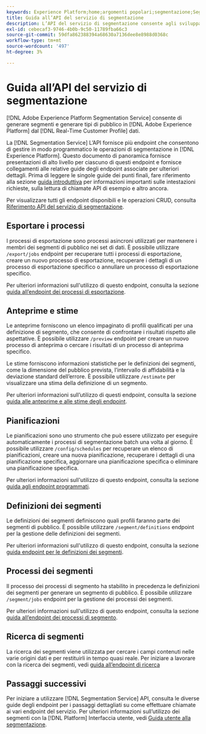 ```yaml
---
keywords: Experience Platform;home;argomenti popolari;segmentazione;Segmentazione;Servizio di segmentazione;API;api;
title: Guida all’API del servizio di segmentazione
description: L’API del servizio di segmentazione consente agli sviluppatori di gestire in modo programmatico le operazioni di segmentazione in Adobe Experience Platform. Segui questa guida per scoprire come eseguire operazioni chiave utilizzando l’API.
exl-id: cebecaf3-9746-4b0b-9c50-11789fba66c3
source-git-commit: 59dfa862388394a68630a7136dee8e8988d0368c
workflow-type: tm+mt
source-wordcount: '497'
ht-degree: 3%

---
```


# Guida all’API del servizio di segmentazione

[!DNL Adobe Experience Platform Segmentation Service] consente di generare segmenti e generare tipi di pubblico in [!DNL Adobe Experience Platform] dal [!DNL Real-Time Customer Profile] dati.

La [!DNL Segmentation Service] L’API fornisce più endpoint che consentono di gestire in modo programmatico le operazioni di segmentazione in [!DNL Experience Platform]. Questo documento di panoramica fornisce presentazioni di alto livello per ciascuno di questi endpoint e fornisce collegamenti alle relative guide degli endpoint associate per ulteriori dettagli. Prima di leggere le singole guide dei punti finali, fare riferimento alla sezione [guida introduttiva](./getting-started.md) per informazioni importanti sulle intestazioni richieste, sulla lettura di chiamate API di esempio e altro ancora.

Per visualizzare tutti gli endpoint disponibili e le operazioni CRUD, consulta [Riferimento API del servizio di segmentazione](https://www.adobe.io/experience-platform-apis/references/segmentation/).

<!-- ## Audiences

Audiences are a collection of people who share similar behaviors and/or characteristics. These can be generated either by using Platform or from external sources. You can use the `/audiences` endpoint to retrieve all audiences, create a new audience, retrieve details of a specific audience, update a specific audience, or delete a specific audience.

For more information on using this endpoint, please read the [audiences endpoint guide](./audiences.md). -->

## Esportare i processi

I processi di esportazione sono processi asincroni utilizzati per mantenere i membri dei segmenti di pubblico nei set di dati. È possibile utilizzare `/export/jobs` endpoint per recuperare tutti i processi di esportazione, creare un nuovo processo di esportazione, recuperare i dettagli di un processo di esportazione specifico o annullare un processo di esportazione specifico.

Per ulteriori informazioni sull&#39;utilizzo di questo endpoint, consulta la sezione [guida all’endpoint dei processi di esportazione](./export-jobs.md).

## Anteprime e stime

Le anteprime forniscono un elenco impaginato di profili qualificati per una definizione di segmento, che consente di confrontare i risultati rispetto alle aspettative. È possibile utilizzare `/preview` endpoint per creare un nuovo processo di anteprima o cercare i risultati di un processo di anteprima specifico.

Le stime forniscono informazioni statistiche per le definizioni dei segmenti, come la dimensione del pubblico prevista, l’intervallo di affidabilità e la deviazione standard dell’errore. È possibile utilizzare `/estimate` per visualizzare una stima della definizione di un segmento.

Per ulteriori informazioni sull’utilizzo di questi endpoint, consulta la sezione [guida alle anteprime e alle stime degli endpoint](./previews-and-estimates.md).

## Pianificazioni

Le pianificazioni sono uno strumento che può essere utilizzato per eseguire automaticamente i processi di segmentazione batch una volta al giorno. È possibile utilizzare `/config/schedules` per recuperare un elenco di pianificazioni, creare una nuova pianificazione, recuperare i dettagli di una pianificazione specifica, aggiornare una pianificazione specifica o eliminare una pianificazione specifica.

Per ulteriori informazioni sull&#39;utilizzo di questo endpoint, consulta la sezione [guida agli endpoint programmati](./schedules.md).

## Definizioni dei segmenti

Le definizioni dei segmenti definiscono quali profili faranno parte dei segmenti di pubblico. È possibile utilizzare `/segment/definitions` endpoint per la gestione delle definizioni dei segmenti.

Per ulteriori informazioni sull&#39;utilizzo di questo endpoint, consulta la sezione [guida endpoint per le definizioni dei segmenti](./segment-definitions.md).

## Processi dei segmenti

Il processo dei processi di segmento ha stabilito in precedenza le definizioni dei segmenti per generare un segmento di pubblico. È possibile utilizzare `/segment/jobs` endpoint per la gestione dei processi dei segmenti.

Per ulteriori informazioni sull&#39;utilizzo di questo endpoint, consulta la sezione [guida all’endpoint dei processi di segmento](./segment-jobs.md).

## Ricerca di segmenti

La ricerca dei segmenti viene utilizzata per cercare i campi contenuti nelle varie origini dati e per restituirli in tempo quasi reale. Per iniziare a lavorare con la ricerca dei segmenti, vedi [guida all’endpoint di ricerca](segment-search.md)

## Passaggi successivi

Per iniziare a utilizzare [!DNL Segmentation Service] API, consulta le diverse guide degli endpoint per i passaggi dettagliati su come effettuare chiamate ai vari endpoint del servizio. Per ulteriori informazioni sull’utilizzo dei segmenti con la [!DNL Platform] Interfaccia utente, vedi [Guida utente alla segmentazione](../ui/overview.md).
